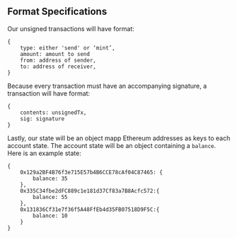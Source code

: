 ## Format Specifications

Our unsigned transactions will have format: 
```
{
    type: either 'send' or ‘mint’,
    amount: amount to send
    from: address of sender,
    to: address of receiver,
}
```
Because every transaction must have an accompanying signature, a transaction will have format:
```
{
    contents: unsignedTx,
    sig: signature
}
```

Lastly, our state will be an object mapp Ethereum addresses as keys to each account state. The account state will be an object containing a `balance`. Here is an example state: 

```
{
    0x129a2BF4B76f3e715E57b4B6CCE78cAf04C87465: {
        balance: 35
    },
    0x335C34fbe2dFC889c1e181d37Cf83a7B8Acfc572:{
        balance: 55
    },
    0x131836Cf31e7f36f5A48FfEb4d35FB07518D9F5C:{
        balance: 10
    }
}
```

